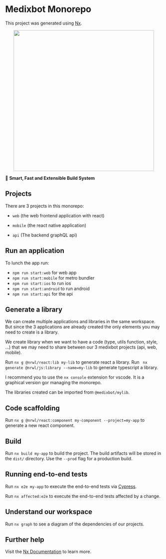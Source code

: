 # Medixbot Monorepo

This project was generated using [Nx](https://nx.dev).

<p style="text-align: center;"><img src="https://raw.githubusercontent.com/nrwl/nx/master/images/nx-logo.png" width="450"></p>

🔎 **Smart, Fast and Extensible Build System**

## Projects

There are 3 projects in this monorepo:

- `web` (the web frontend application with react)

- `mobile` (the react native application)

- `api` (The backend graphQL api)

## Run an application

To lunch the app run:

- `npm run start:web` for web app
- `npm run start:mobile` for metro bundler
- `npm run start:ios` to run ios
- `npm run start:android` to run android
- `npm run start:api` for the api

## Generate a library

We can create multiple applications and libraries in the same workspace. But since the 3 applications are already created the only elements you may need to create is a library.

We create library when we want to have a code (type, utils function, style, ...) that we may need to share between our 3 medixbot projects (api, web, mobile).

Run `nx g @nrwl/react:lib my-lib` to generate react a library.
Run ` nx generate @nrwl/js:library --name=my-lib` to generate typescript a library.

I recommend you to use the `nx console` extension for vscode. It is a graphical version gor managing the monorepo.

The libraries created can be imported from `@medixbot/mylib`.

## Code scaffolding

Run `nx g @nrwl/react:component my-component --project=my-app` to generate a new react component.

## Build

Run `nx build my-app` to build the project. The build artifacts will be stored in the `dist/` directory. Use the `--prod` flag for a production build.

## Running end-to-end tests

Run `nx e2e my-app` to execute the end-to-end tests via [Cypress](https://www.cypress.io).

Run `nx affected:e2e` to execute the end-to-end tests affected by a change.

## Understand our workspace

Run `nx graph` to see a diagram of the dependencies of our projects.

## Further help

Visit the [Nx Documentation](https://nx.dev) to learn more.
